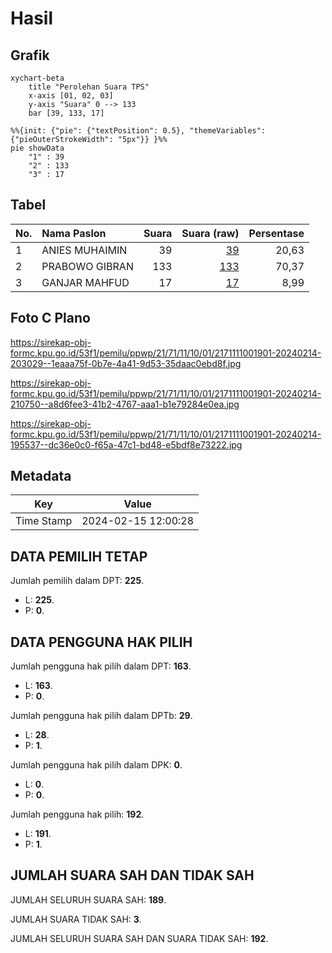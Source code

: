 # Hasil

## Grafik

```mermaid
xychart-beta
    title "Perolehan Suara TPS"
    x-axis [01, 02, 03]
    y-axis "Suara" 0 --> 133
    bar [39, 133, 17]
```

```mermaid
%%{init: {"pie": {"textPosition": 0.5}, "themeVariables": {"pieOuterStrokeWidth": "5px"}} }%%
pie showData
    "1" : 39
    "2" : 133
    "3" : 17
```

## Tabel

| No. | Nama Paslon    | Suara | Suara (raw) | Persentase |
|:--- |:-------------- | -----:| -----------:| ----------:|
| 1   | ANIES MUHAIMIN | 39    | [39][p-1]   | 20,63      |
| 2   | PRABOWO GIBRAN | 133   | [133][p-2]  | 70,37      |
| 3   | GANJAR MAHFUD  | 17    | [17][p-3]   | 8,99       |


[p-1]: https://github.com/gigit-pemilu/pemilu-2024-21-kepulauan-riau/blob/main/pilpres/hitung-suara/sub/21-kepulauan-riau/sub/71-kota-batam/sub/11-sagulung/sub/1001-tembesi/sub/901-tps/sub/paslon-1.txt
[p-2]: https://github.com/gigit-pemilu/pemilu-2024-21-kepulauan-riau/blob/main/pilpres/hitung-suara/sub/21-kepulauan-riau/sub/71-kota-batam/sub/11-sagulung/sub/1001-tembesi/sub/901-tps/sub/paslon-2.txt
[p-3]: https://github.com/gigit-pemilu/pemilu-2024-21-kepulauan-riau/blob/main/pilpres/hitung-suara/sub/21-kepulauan-riau/sub/71-kota-batam/sub/11-sagulung/sub/1001-tembesi/sub/901-tps/sub/paslon-3.txt

## Foto C Plano

https://sirekap-obj-formc.kpu.go.id/53f1/pemilu/ppwp/21/71/11/10/01/2171111001901-20240214-203029--1eaaa75f-0b7e-4a41-9d53-35daac0ebd8f.jpg

https://sirekap-obj-formc.kpu.go.id/53f1/pemilu/ppwp/21/71/11/10/01/2171111001901-20240214-210750--a8d6fee3-41b2-4767-aaa1-b1e79284e0ea.jpg

https://sirekap-obj-formc.kpu.go.id/53f1/pemilu/ppwp/21/71/11/10/01/2171111001901-20240214-195537--dc36e0c0-f65a-47c1-bd48-e5bdf8e73222.jpg


## Metadata

| Key        | Value               |
| ---------- | ------------------- |
| Time Stamp | 2024-02-15 12:00:28 |


## DATA PEMILIH TETAP

Jumlah pemilih dalam DPT: **225**.
 * L: **225**.
 * P: **0**.

## DATA PENGGUNA HAK PILIH

Jumlah pengguna hak pilih dalam DPT: **163**.
 * L: **163**.
 * P: **0**.

Jumlah pengguna hak pilih dalam DPTb: **29**.
 * L: **28**.
 * P: **1**.

Jumlah pengguna hak pilih dalam DPK: **0**.
 * L: **0**.
 * P: **0**.

Jumlah pengguna hak pilih: **192**.
 * L: **191**.
 * P: **1**.

## JUMLAH SUARA SAH DAN TIDAK SAH

JUMLAH SELURUH SUARA SAH: **189**.

JUMLAH SUARA TIDAK SAH: **3**.

JUMLAH SELURUH SUARA SAH DAN SUARA TIDAK SAH: **192**.


